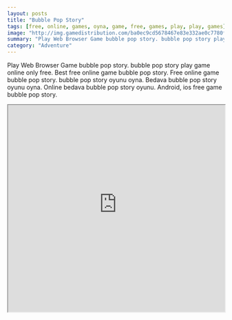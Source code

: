 ```yaml
---
layout: posts
title: "Bubble Pop Story"
tags: [free, online, games, oyna, game, free, games, play, play, games]
image: "http://img.gamedistribution.com/ba0ec9cd5678467e83e332ae0c7780f3.jpg"
summary: "Play Web Browser Game bubble pop story. bubble pop story play game online only free. Best free online game bubble pop story. Free online game bubble pop story. bubble pop story oyunu oyna. Bedava bubble pop story oyunu oyna. Online bedava bubble pop story oyunu. Android, ios free game bubble pop story."
category: "Adventure"
---
```


Play Web Browser Game bubble pop story. bubble pop story play game online only free. Best free online game bubble pop story. Free online game bubble pop story. bubble pop story oyunu oyna. Bedava bubble pop story oyunu oyna. Online bedava bubble pop story oyunu. Android, ios free game bubble pop story.

<iframe width="100%" height="480px;" src="http://html5.gamedistribution.com/ba0ec9cd5678467e83e332ae0c7780f3/"></iframe>